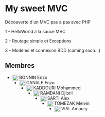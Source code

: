 # My sweet MVC
Découverte d'un MVC pas à pas avec PHP

 1 - HelloWorld à la sauce MVC
 
 2 - Routage simple et Exceptions
 
 3 - Modèles et connexion BDD (coming soon...)
 
 
 
 

 
 ## Membres

- BONNIN Enzo <img align="left" src="https://avatars2.githubusercontent.com/u/91955208" alt="profile" width="20" height="20"/>
- CANALE Enzo <img align="left" src="https://avatars.githubusercontent.com/u/92590811" alt="profile" width="20" height="20"/>
- KADDOURI Mohammed <img align="left" src="https://avatars.githubusercontent.com/u/98416541" alt="profile" width="20" height="20"/>
- RAMDANI Djibril <img align="left" src="https://avatars.githubusercontent.com/u/92161799" alt="profile" width="20" height="20"/>
- SARTI Alex <img align="left" src="https://avatars.githubusercontent.com/u/98450627" alt="profile" width="20" height="20"/>
- TOMEZAK Melvin <img align="left" src="https://avatars.githubusercontent.com/u/92721333" alt="profile" width="20" height="20"/>
- VIAL Amaury <img align="left" src="https://avatars.githubusercontent.com/u/82141847" alt="profile" width="20" height="20"/>
 
